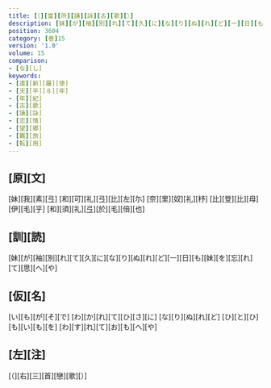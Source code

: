 ```yaml
---
title: [（][當][所][誦][詠][古][歌][）]
description: [妹][が][袖][別][れ][て][久][に][な][り][ぬ][れ][ど][一][日][も][妹][を][忘][れ][て][思][へ][や]
position: 3604
category: [巻]15
version: '1.0'
volume: 15
comparison:
- [な][し]
keywords:
- [遣][新][羅][使]
- [天][平][８][年]
- [年][紀]
- [古][歌]
- [誦][詠]
- [恋][情]
- [望][郷]
- [羈][旅]
- [転][用]
---
```


## [原][文]

[妹][我][素][弖] [和][可][礼][弖][比][左][尓] [奈][里][奴][礼][杼] [比][登][比][母][伊][毛][乎] [和][須][礼][弖][於][毛][倍][也]

## [訓][読]

[妹][が][袖][別][れ][て][久][に][な][り][ぬ][れ][ど][一][日][も][妹][を][忘][れ][て][思][へ][や]

## [仮][名]

[い][も][が][そ][で] [わ][か][れ][て][ひ][さ][に] [な][り][ぬ][れ][ど] [ひ][と][ひ][も][い][も][を] [わ][す][れ][て][お][も][へ][や]

## [左][注]

[（][右][三][首][戀][歌][）]
